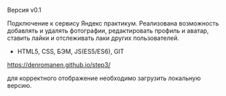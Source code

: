 Версия v0.1

Подключение к сервису Яндекс практикум.
Реализована возможность добавлять и удалять фотографии, редактировать профиль и аватар, ставить лайки и отслеживать лаки других пользователей.

- HTML5, CSS, БЭМ, JS(ES5/ES6), GIT

https://denromanen.github.io/step3/

для корректного отображение необходимо загрузить локальную версию.
